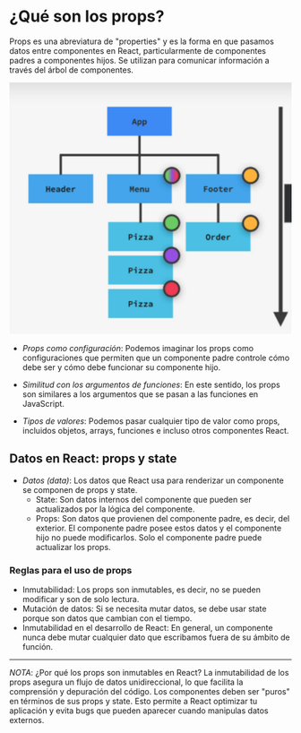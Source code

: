 # **¿Qué son los props?**

Props es una abreviatura de "properties" y es la forma en que pasamos datos entre componentes en React, particularmente de componentes padres a componentes hijos. Se utilizan para comunicar información a través del árbol de componentes.

![props](./props.png)

- _Props como configuración_: Podemos imaginar los props como configuraciones que permiten que un componente padre controle cómo debe ser y cómo debe funcionar su componente hijo.

- _Similitud con los argumentos de funciones_: En este sentido, los props son similares a los argumentos que se pasan a las funciones en JavaScript.

- _Tipos de valores_: Podemos pasar cualquier tipo de valor como props, incluidos objetos, arrays, funciones e incluso otros componentes React.

## Datos en React: props y state

- _Datos (data)_: Los datos que React usa para renderizar un componente se componen de props y state.
  - State: Son datos internos del componente que pueden ser actualizados por la lógica del componente.
  - Props: Son datos que provienen del componente padre, es decir, del exterior. El componente padre posee estos datos y el componente hijo no puede modificarlos. Solo el componente padre puede actualizar los props.

### Reglas para el uso de props

- Inmutabilidad: Los props son inmutables, es decir, no se pueden modificar y son de solo lectura.
- Mutación de datos: Si se necesita mutar datos, se debe usar state porque son datos que cambian con el tiempo.
- Inmutabilidad en el desarrollo de React: En general, un componente nunca debe mutar cualquier dato que escribamos fuera de su ámbito de función.

---

_NOTA_: ¿Por qué los props son inmutables en React?
La inmutabilidad de los props asegura un flujo de datos unidireccional, lo que facilita la comprensión y depuración del código.
Los componentes deben ser "puros" en términos de sus props y state. Esto permite a React optimizar tu aplicación y evita bugs que pueden aparecer cuando manipulas datos externos.

